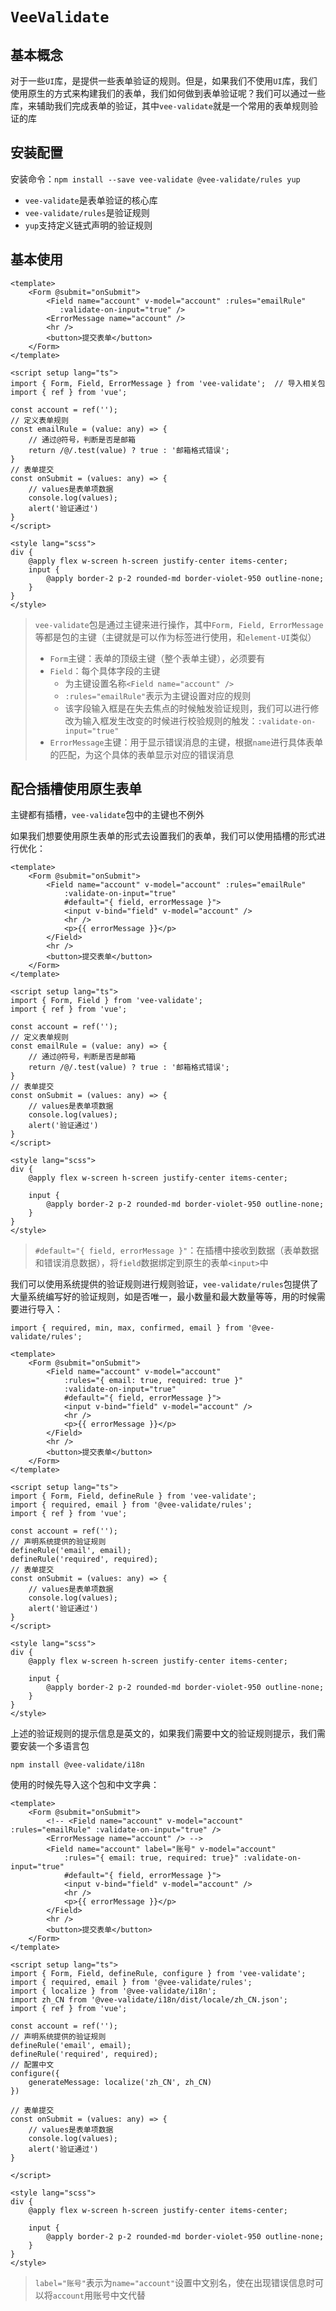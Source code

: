 # `VeeValidate`

## 基本概念

对于一些`UI`库，是提供一些表单验证的规则。但是，如果我们不使用`UI`库，我们使用原生的方式来构建我们的表单，我们如何做到表单验证呢？我们可以通过一些库，来辅助我们完成表单的验证，其中`vee-validate`就是一个常用的表单规则验证的库



## 安装配置

安装命令：`npm install --save vee-validate @vee-validate/rules yup`

- `vee-validate`是表单验证的核心库
- `vee-validate/rules`是验证规则
- `yup`支持定义链式声明的验证规则



## 基本使用

```vue
<template>
    <Form @submit="onSubmit">
        <Field name="account" v-model="account" :rules="emailRule" 
           :validate-on-input="true" />
        <ErrorMessage name="account" />
        <hr />
        <button>提交表单</button>
    </Form>
</template>

<script setup lang="ts">
import { Form, Field, ErrorMessage } from 'vee-validate';  // 导入相关包
import { ref } from 'vue';

const account = ref('');
// 定义表单规则
const emailRule = (value: any) => {
    // 通过@符号，判断是否是邮箱
    return /@/.test(value) ? true : '邮箱格式错误';
}
// 表单提交
const onSubmit = (values: any) => {
    // values是表单项数据
    console.log(values);
    alert('验证通过')
}
</script>

<style lang="scss">
div {
    @apply flex w-screen h-screen justify-center items-center;
    input {
        @apply border-2 p-2 rounded-md border-violet-950 outline-none;
    }
}
</style>
```

> `vee-validate`包是通过主键来进行操作，其中`Form, Field, ErrorMessage`等都是包的主键（主键就是可以作为标签进行使用，和`element-UI`类似）
>
> - `Form`主键：表单的顶级主键（整个表单主键），必须要有
> - `Field`：每个具体字段的主键
>   - 为主键设置名称`<Field name="account" />`
>   - `:rules="emailRule"`表示为主键设置对应的规则
>   - 该字段输入框是在失去焦点的时候触发验证规则，我们可以进行修改为输入框发生改变的时候进行校验规则的触发：`:validate-on-input="true"`
> - `ErrorMessage`主键：用于显示错误消息的主键，根据`name`进行具体表单的匹配，为这个具体的表单显示对应的错误消息



## 配合插槽使用原生表单

主键都有插槽，`vee-validate`包中的主键也不例外

如果我们想要使用原生表单的形式去设置我们的表单，我们可以使用插槽的形式进行优化：

```vue
<template>
    <Form @submit="onSubmit">
        <Field name="account" v-model="account" :rules="emailRule" 
            :validate-on-input="true"
            #default="{ field, errorMessage }">
            <input v-bind="field" v-model="account" />
            <hr />
            <p>{{ errorMessage }}</p>
        </Field>
        <hr />
        <button>提交表单</button>
    </Form>
</template>

<script setup lang="ts">
import { Form, Field } from 'vee-validate';
import { ref } from 'vue';

const account = ref('');
// 定义表单规则
const emailRule = (value: any) => {
    // 通过@符号，判断是否是邮箱
    return /@/.test(value) ? true : '邮箱格式错误';
}
// 表单提交
const onSubmit = (values: any) => {
    // values是表单项数据
    console.log(values);
    alert('验证通过')
}
</script>

<style lang="scss">
div {
    @apply flex w-screen h-screen justify-center items-center;

    input {
        @apply border-2 p-2 rounded-md border-violet-950 outline-none;
    }
}
</style>
```

> `#default="{ field, errorMessage }"`：在插槽中接收到数据（表单数据和错误消息数据），将`field`数据绑定到原生的表单`<input>`中



我们可以使用系统提供的验证规则进行规则验证，`vee-validate/rules`包提供了大量系统编写好的验证规则，如是否唯一，最小数量和最大数量等等，用的时候需要进行导入：

`import { required, min, max, confirmed, email } from '@vee-validate/rules';`

```vue
<template>
    <Form @submit="onSubmit">
        <Field name="account" v-model="account" 
            :rules="{ email: true, required: true }" 
            :validate-on-input="true"
            #default="{ field, errorMessage }">
            <input v-bind="field" v-model="account" />
            <hr />
            <p>{{ errorMessage }}</p>
        </Field>
        <hr />
        <button>提交表单</button>
    </Form>
</template>

<script setup lang="ts">
import { Form, Field, defineRule } from 'vee-validate';
import { required, email } from '@vee-validate/rules';
import { ref } from 'vue';

const account = ref('');
// 声明系统提供的验证规则
defineRule('email', email);
defineRule('required', required);
// 表单提交
const onSubmit = (values: any) => {
    // values是表单项数据
    console.log(values);
    alert('验证通过')
}
</script>

<style lang="scss">
div {
    @apply flex w-screen h-screen justify-center items-center;

    input {
        @apply border-2 p-2 rounded-md border-violet-950 outline-none;
    }
}
</style>
```

上述的验证规则的提示信息是英文的，如果我们需要中文的验证规则提示，我们需要安装一个多语言包

`npm install @vee-validate/i18n`

使用的时候先导入这个包和中文字典：

```vue
<template>
    <Form @submit="onSubmit">
        <!-- <Field name="account" v-model="account" :rules="emailRule" :validate-on-input="true" />
        <ErrorMessage name="account" /> -->
        <Field name="account" label="账号" v-model="account" 
            :rules="{ email: true, required: true}" :validate-on-input="true"
            #default="{ field, errorMessage }">
            <input v-bind="field" v-model="account" />
            <hr />
            <p>{{ errorMessage }}</p>
        </Field>
        <hr />
        <button>提交表单</button>
    </Form>
</template>

<script setup lang="ts">
import { Form, Field, defineRule, configure } from 'vee-validate';
import { required, email } from '@vee-validate/rules';
import { localize } from '@vee-validate/i18n';
import zh_CN from '@vee-validate/i18n/dist/locale/zh_CN.json';
import { ref } from 'vue';

const account = ref('');
// 声明系统提供的验证规则
defineRule('email', email);
defineRule('required', required);
// 配置中文
configure({
    generateMessage: localize('zh_CN', zh_CN)
})

// 表单提交
const onSubmit = (values: any) => {
    // values是表单项数据
    console.log(values);
    alert('验证通过')
}

</script>

<style lang="scss">
div {
    @apply flex w-screen h-screen justify-center items-center;

    input {
        @apply border-2 p-2 rounded-md border-violet-950 outline-none;
    }
}
</style>
```

> `label="账号"`表示为`name="account"`设置中文别名，使在出现错误信息时可以将`account`用账号中文代替
